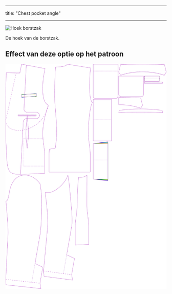 - - -
title: "Chest pocket angle"
- - -

![Hoek borstzak](chestpocketangle.svg)

De hoek van de borstzak.

## Effect van deze optie op het patroon

![Deze afbeelding toont het effect van deze optie door meerdere varianten die een andere waarde hebben voor deze optie te vervangen](jaeger_chestpocketangle_sample.svg "Effect of this option on the pattern")
